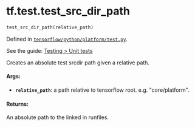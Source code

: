 <div itemscope itemtype="http://developers.google.com/ReferenceObject">
<meta itemprop="name" content="tf.test.test_src_dir_path" />
</div>

# tf.test.test_src_dir_path

``` python
test_src_dir_path(relative_path)
```



Defined in [`tensorflow/python/platform/test.py`](https://www.tensorflow.org/code/tensorflow/python/platform/test.py).

See the guide: [Testing > Unit tests](../../../../api_guides/python/test.md#Unit_tests)

Creates an absolute test srcdir path given a relative path.

#### Args:

* <b>`relative_path`</b>: a path relative to tensorflow root.
    e.g. "core/platform".


#### Returns:

  An absolute path to the linked in runfiles.